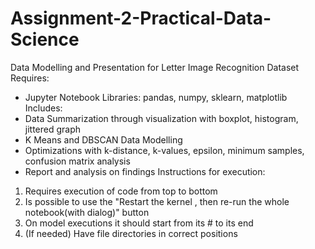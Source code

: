 # Assignment-2-Practical-Data-Science
Data Modelling and Presentation for Letter Image Recognition Dataset
Requires:
- Jupyter Notebook
Libraries: pandas, numpy, sklearn, matplotlib
Includes:
- Data Summarization through visualization with boxplot, histogram, jittered graph
- K Means and DBSCAN Data Modelling
- Optimizations with k-distance, k-values, epsilon, minimum samples, confusion matrix analysis
- Report and analysis on findings
Instructions for execution:
1. Requires execution of code from top to bottom
2. Is possible to use the "Restart the kernel , then re-run the whole notebook(with dialog)" button
3. On model executions it should start from its # to its end
4. (If needed) Have file directories in correct positions
